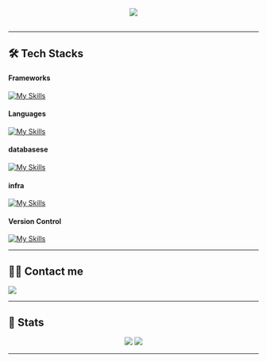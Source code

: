 <div align="center">
  <img src="https://capsule-render.vercel.app/api?type=transparent&color=f3bfbf&height=120&text=JungWon%20GitHub&animation=fadeIn&fontColor=429cb3&fontSize=60" />
</div>

<br>

---

## 🛠️ Tech Stacks

#### Frameworks
  [![My Skills](https://skillicons.dev/icons?i=spring&theme=dark)](https://skillicons.dev)
#### Languages
  [![My Skills](https://skillicons.dev/icons?i=java&theme=dark)](https://skillicons.dev)
#### databasese
  [![My Skills](https://skillicons.dev/icons?i=mysql,postgres&theme=dark)](https://skillicons.dev)
#### infra
  [![My Skills](https://skillicons.dev/icons?i=aws,docker,githubactions&theme=dark)](https://skillicons.dev)
#### Version Control
  [![My Skills](https://skillicons.dev/icons?i=git,github&theme=dark)](https://skillicons.dev)

---

## 🧑‍💻 Contact me
  <a href="mailto:wjd1357912@gmail.com">
    <img src="https://img.shields.io/badge/Gmail-EA4335?style=flat-square&logo=Gmail&logoColor=white&link=mailto:wjd1357912@gmail.com">
  </a>
</div>

---

## 🏅 Stats

<div align="center">
  <img src="https://github-readme-stats.vercel.app/api?username=paka-jo&bg_color=180,000000,&title_color=000000&text_color=000000"/>
  <img src="https://github-readme-stats.vercel.app/api/top-langs/?username=paka-jo&layout=compact&bg_color=180,000000,&title_color=000000&text_color=000000"/>
</div>

---
